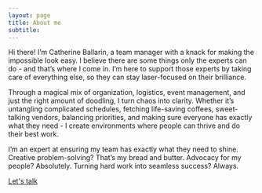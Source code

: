 ```yaml
---
layout: page
title: About me
subtitle:
---
```


Hi there! I’m Catherine Ballarin, a team manager with a knack for making the impossible look easy. I believe there are some things only the experts can do - and that’s where I come in. I’m here to support those experts by taking care of everything else, so they can stay laser-focused on their brilliance.

Through a magical mix of organization, logistics, event management, and just the right amount of doodling, I turn chaos into clarity. Whether it’s untangling complicated schedules, fetching life-saving coffees, sweet-talking vendors, balancing priorities, and making sure everyone has exactly what they need - I create environments where people can thrive and do their best work.

I’m an expert at ensuring my team has exactly what they need to shine. Creative problem-solving? That’s my bread and butter. Advocacy for my people? Absolutely. Turning hard work into seamless success? Always.

[Let's talk](mailto:catherine.ballarin@proton.me)

